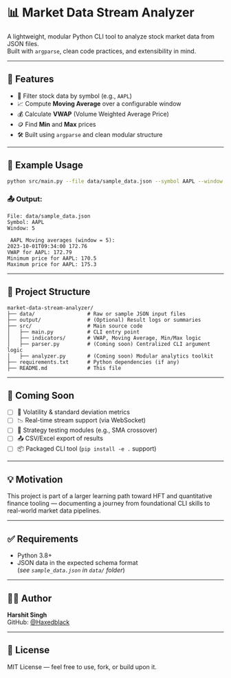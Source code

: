 # 📊 Market Data Stream Analyzer

A lightweight, modular Python CLI tool to analyze stock market data from JSON files.  
Built with `argparse`, clean code practices, and extensibility in mind.

---

## 🚀 Features

- 📁 Filter stock data by symbol (e.g., `AAPL`)
- 📈 Compute **Moving Average** over a configurable window
- 💰 Calculate **VWAP** (Volume Weighted Average Price)
- 🪙 Find **Min** and **Max** prices
- 🛠️ Built using `argparse` and clean modular structure

---

## 🧪 Example Usage

```bash
python src/main.py --file data/sample_data.json --symbol AAPL --window 5 --vwap --min --max
```

### 📤 Output:

```
File: data/sample_data.json
Symbol: AAPL
Window: 5

 AAPL Moving averages (window = 5):
2023-10-01T09:34:00 172.76
VWAP for AAPL: 172.79
Minimum price for AAPL: 170.5
Maximum price for AAPL: 175.3
```

---

## 📁 Project Structure

```plaintext
market-data-stream-analyzer/
├── data/                 # Raw or sample JSON input files
├── output/               # (Optional) Result logs or summaries
├── src/                  # Main source code
│   ├── main.py           # CLI entry point
│   ├── indicators/       # VWAP, Moving Average, Min/Max logic
│   ├── parser.py         # (Coming soon) Centralized CLI argument logic
│   ├── analyzer.py       # (Coming soon) Modular analytics toolkit
├── requirements.txt      # Python dependencies (if any)
├── README.md             # This file
```

---

## 🔮 Coming Soon

- [ ] 🧪 Volatility & standard deviation metrics
- [ ] 📉 Real-time stream support (via WebSocket)
- [ ] 🧮 Strategy testing modules (e.g., SMA crossover)
- [ ] 📤 CSV/Excel export of results
- [ ] 📦 Packaged CLI tool (`pip install -e .` support)

---

## 💡 Motivation

This project is part of a larger learning path toward HFT and quantitative finance tooling — documenting a journey from foundational CLI skills to real-world market data pipelines.

---

## ✅ Requirements

- Python 3.8+
- JSON data in the expected schema format  
(*see `sample_data.json` in `data/` folder*)

---

## 👨‍💻 Author

**Harshit Singh**  
GitHub: [@Haxedblack](https://github.com/Haxedblack)

---

## 🧠 License

MIT License — feel free to use, fork, or build upon it.